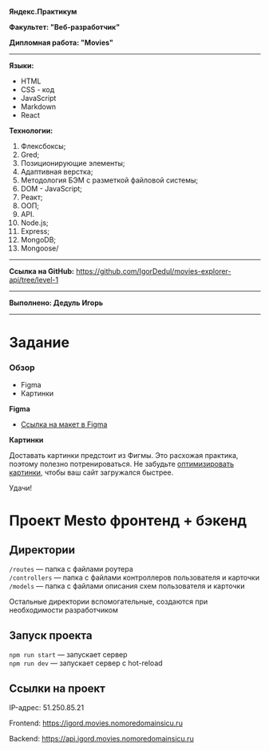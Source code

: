 **Яндекс.Практикум**

**Факультет: "Веб-разработчик"**

**Дипломная работа: "Movies"**

_____________________________________________________________

**Языки:**
* HTML
* CSS - код
* JavaScript
* Markdown
* React

**Технологии:**
1. Флексбоксы;
2. Gred;
3. Позиционирующие элементы;
4. Адаптивная верстка;
5. Методология БЭМ с разметкой файловой системы;
6. DOM - JavaScript;
7. Реакт;
8. ООП;
9. API.
10. Node.js;
11. Express;
12. MongoDB;
13. Mongoose/
_____________________________________________________________

**Ссылка на GitHub:** https://github.com/IgorDedul/movies-explorer-api/tree/level-1
_____________________________________________________________

**Выполнено: Дедуль Игорь**

_____________________________________________________________
# Задание

### Обзор

* Figma
* Картинки

**Figma**

* [Ссылка на макет в Figma](https://www.figma.com/file/2cn9N9jSkmxD84oJik7xL7/JavaScript.-Sprint-4?node-id=0%3A1)

**Картинки**

Доставать картинки предстоит из Фигмы. Это расхожая практика, поэтому полезно потренироваться.
Не забудьте [оптимизировать картинки](https://tinypng.com/), чтобы ваш сайт загружался быстрее.

Удачи!

# Проект Mesto фронтенд + бэкенд


## Директории

`/routes` — папка с файлами роутера  
`/controllers` — папка с файлами контроллеров пользователя и карточки   
`/models` — папка с файлами описания схем пользователя и карточки  
  
Остальные директории вспомогательные, создаются при необходимости разработчиком

## Запуск проекта

`npm run start` — запускает сервер   
`npm run dev` — запускает сервер с hot-reload

## Ссылки на проект

IP-адрес: 51.250.85.21

Frontend: https://igord.movies.nomoredomainsicu.ru

Backend: https://api.igord.movies.nomoredomainsicu.ru
